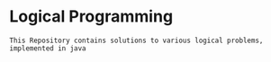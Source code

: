 # Logical Programming

    This Repository contains solutions to various logical problems, implemented in java
